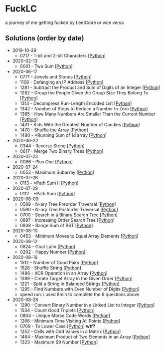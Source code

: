 # FuckLC
a journey of me getting fucked by LeetCode or vice versa

## Solutions (order by date)
- 2019-10-29
  - 0717 - 1-bit and 2-bit Characters [[Python]](Python/717.py)
- 2020-02-13
  - 0001 - Two Sum [[Python]](Python/1.py)
- 2020-06-17
  - 0771 - Jewels and Stones [[Python]](Python/771.py)
  - 1108 - Defanging an IP Address [[Python]](Python/1108.py)
  - 1281 - Subtract the Product and Sum of Digits of an Integer [[Python]](Python/1281.py)
  - 1282 - Group the People Given the Group Size They Belong To [[Python]](Python/1282.py)
  - 1313 - Decompress Run-Length Encoded List [[Python]](Python/1313.py)
  - 1342 - Number of Steps to Reduce a Number to Zero [[Python]](Python/1342.py)
  - 1365 - How Many Numbers Are Smaller Than the Current Number [[Python]](Python/1365.py)
  - 1431 - Kids With the Greatest Number of Candies [[Python]](Python/1431.py)
  - 1470 - Shuffle the Array [[Python]](Python/1470.py)
  - 1480 - *Running Sum of 1d array [[Python]](Python/1480.py)
- 2020-06-22
  - 0344 - Reverse String [[Python]](Python/344.py)
  - 0617 - Merge Two Binary Trees [[Python]](Python/617.py)
- 2020-07-23
  - 0066 - Plus One [[Python]](Python/66.py)
- 2020-07-24
  - 0053 - Maximum Subarray [[Python]](Python/53.py)
- 2020-07-26
  - 0113 - *Path Sum II [[Python]](Python/113.py)
- 2020-07-29
  - 0112 - *Path Sum [[Python]](Python/112.py)
- 2020-08-09
  - 0589 - N-ary Tree Preorder Traversal [[Python]](Python/589.py)
  - 0590 - N-ary Tree Postorder Traversal [[Python]](Python/590.py)
  - 0700 - Search in a Binary Search Tree [[Python]](Python/700.py)
  - 0897 - Increasing Order Search Tree [[Python]](Python/897.py)
  - 0938 - Range Sum of BST [[Python]](Python/938.py)
- 2020-08-10
  - 0453 - Minimum Moves to Equal Array Elements [[Python]](Python/453.py)
- 2020-08-12
  - 0824 - Goat Latin [[Python]](Python/824.py)
  - 0202 - Happy Number [[Python]](Python/202.py)
- 2020-08-16
  - 1512 - Number of Good Pairs [[Python]](Python/1512.py)
  - 1528 - Shuffle String [[Python]](Python/1528.py)
  - 1486 - XOR Operation in an Array [[Python]](Python/1486.py)
  - 1389 - Create Target Array in the Given Order [[Python]](Python/1389.py)
  - 1221 - Split a String in Balanced Strings [[Python]](Python/1221.py)
  - 1295 - Find Numbers with Even Number of Digits [[Python]](Python/1295.py)
  - speed run: i used 8min to complete the 6 questions above
- 2020-08-26
  - 1290 - Convert Binary Number in a Linked List to Integer [[Python]](Python/1290.py)
  - 1534 - Count Good Triplets [[Python]](Python/1534.py)
  - 0804 - Unique Morse Code Words [[Python]](Python/804.py)
  - 1266 - Minimum Time Visiting All Points [[Python]](Python/1266.py)
  - 0709 - To Lower Case [[Python]](Python/709.py) **wtf?**
  - 1252 - Cells with Odd Values in a Matrix [[Python]](Python/1252.py)
  - 1464 - Maximum Product of Two Elements in an Array [[Python]](Python/1464.py)
  - 1323 - Maximum 69 Number [[Python]](Python/1323.py)






